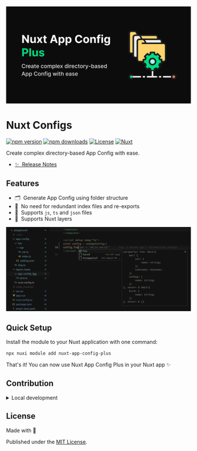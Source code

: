 <!--
Get your module up and running quickly.

Find and replace all on all files (CMD+SHIFT+F):
- Name: My Module
- Package name: my-module
- Description: My new Nuxt module
-->
[![Nuxt Configs](./public/cover.png)](https://nuxt-open-fetch.vercel.app/)

# Nuxt Configs

[![npm version][npm-version-src]][npm-version-href]
[![npm downloads][npm-downloads-src]][npm-downloads-href]
[![License][license-src]][license-href]
[![Nuxt][nuxt-src]][nuxt-href]

Create complex directory-based App Config with ease.

- [✨ &nbsp;Release Notes](/CHANGELOG.md)
<!-- - [🏀 Online playground](https://stackblitz.com/github/your-org/nuxt-configs?file=playground%2Fapp.vue) -->
<!-- - [📖 &nbsp;Documentation](https://example.com) -->

## Features

<!-- Highlight some of the features your module provide here -->
- 🗂 &nbsp;Generate App Config using folder structure
- 🍹 &nbsp;No need for redundant index files and re-exports
- 📃 &nbsp;Supports `js`, `ts` and `json` files
- 🥞 &nbsp;Supports Nuxt layers

![Nuxt Configs](./public/after.png)

## Quick Setup

Install the module to your Nuxt application with one command:

```bash
npx nuxi module add nuxt-app-config-plus
```

That's it! You can now use Nuxt App Config Plus in your Nuxt app ✨


## Contribution

<details>
  <summary>Local development</summary>
  
  ```bash
  # Install dependencies
  pnpm install
  
  # Generate type stubs
  pnpm dev:prepare
  
  # Develop with the playground
  pnpm dev
  
  # Build the playground
  pnpm dev:build
  
  # Run ESLint
  pnpm lint
  
  # Run Vitest
  pnpm test
  pnpm test:watch
  
  # Release new version
  pnpm release
  ```

</details>

## License

Made with 💚

Published under the [MIT License](./LICENCE).


<!-- Badges -->
[npm-version-src]: https://img.shields.io/npm/v/nuxt-app-config-plus/latest.svg?style=flat&colorA=020420&colorB=00DC82
[npm-version-href]: https://npmjs.com/package/nuxt-app-config-plus

[npm-downloads-src]: https://img.shields.io/npm/dm/nuxt-app-config-plus.svg?style=flat&colorA=020420&colorB=00DC82
[npm-downloads-href]: https://npmjs.com/package/nuxt-app-config-plus

[license-src]: https://img.shields.io/npm/l/nuxt-app-config-plus.svg?style=flat&colorA=020420&colorB=00DC82
[license-href]: https://npmjs.com/package/nuxt-app-config-plus

[nuxt-src]: https://img.shields.io/badge/Nuxt-020420?logo=nuxt.js
[nuxt-href]: https://nuxt.com
